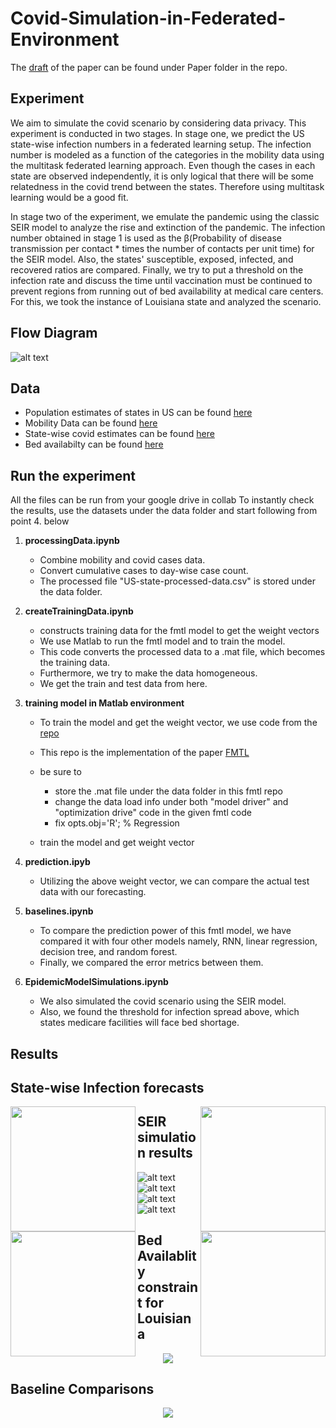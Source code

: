 # Covid-Simulation-in-Federated-Environment

The [draft](https://github.com/nehalmuthu/Covid-Simulation-in-Federated-Environment/blob/master/Paper/draft.pdf) of the paper can be found under Paper folder in the repo. 

## Experiment 
We aim to simulate the covid scenario by considering data privacy. This experiment is conducted in two stages. In stage one, we predict the US state-wise infection numbers in a federated learning setup. The infection number is modeled as a function of the categories in the mobility data using the multitask federated learning approach. Even though the cases in each state are observed independently, it is only logical that there will be some relatedness in the covid trend between the states. Therefore using multitask learning would be a good fit.

In stage two of the experiment, we emulate the pandemic using the classic SEIR model to analyze the rise and extinction of the pandemic. The infection number obtained in stage 1 is used as the β(Probability of disease transmission per contact * times the number of contacts per unit time)  for the SEIR model. Also, the states' susceptible, exposed, infected, and recovered ratios are compared. Finally, we try to put a threshold on the infection rate and discuss the time until vaccination must be continued to prevent regions from running out of bed availability at medical care centers. For this, we took the instance of Louisiana state and analyzed the scenario.

## Flow Diagram
![alt text](output/flow.PNG)

## Data
- Population estimates of states in US can be found [here](https://www.census.gov/programs-surveys/popest/technical-documentation/research/evaluation-estimates/2020-evaluation-estimates/2010s-totals-national.html)
- Mobility Data can be found [here](https://www.google.com/covid19/mobility/index.html?hl=en)
- State-wise covid estimates can be found [here](https://github.com/nytimes/covid-19-data)
- Bed availabilty can be found [here](https://healthdata.gov/browse?q=bed)

## Run the experiment
All the files can be run from your google drive in collab
To instantly check the results, use the datasets under the data folder and start following from point 4. below

1. **processingData.ipynb**
   - Combine mobility and covid cases data.
   - Convert cumulative cases to day-wise case count.
   - The processed file "US-state-processed-data.csv" is stored under the data folder. 

2. **createTrainingData.ipynb**
    - constructs training data for the fmtl model to get the weight vectors
    - We use Matlab to run the fmtl model and to train the model. 
    - This code converts the processed data to a .mat file, which becomes the training data.
    - Furthermore, we try to make the data homogeneous.
    - We get the train and test data from here.

3. **training model in Matlab environment** 
    - To train the model and get the weight vector, we use code from the [repo](https://github.com/gingsmith/fmtl)
    - This repo is the implementation of the paper [FMTL](https://arxiv.org/abs/1705.10467)
    - be sure to  
      - store the .mat file under the data folder in this fmtl  repo
      - change the data load info under both "model driver" and "optimization drive" code in the given fmtl code 
      - fix opts.obj='R'; % Regression

    - train the model and get weight vector 

4. **prediction.ipyb**
    - Utilizing the above weight vector, we can compare the actual test data with our forecasting. 

5. **baselines.ipynb**
    - To compare the prediction power of this fmtl model, we have compared it with four other models namely, RNN, linear regression, decision tree, and random forest.
    - Finally, we compared the error metrics between them.

6. **EpidemicModelSimulations.ipynb**
    - We also simulated the covid scenario using the SEIR model. 
    - Also, we found the threshold for infection spread above, which states medicare facilities will face bed shortage.



## Results
## State-wise Infection forecasts
<img align="left" width="200" height="200" src="output/Figure4.1.PNG">
<img align="right" width="200" height="200" src="output/Figure4.2.PNG">
<img align="left" width="200" height="200" src="output/Figure4.3.PNG">
<img align="right" width="200" height="200" src="output/Figure4.4.PNG">

## SEIR simulation results
![alt text](output/Figure5.1.PNG)
![alt text](output/Figure5.2.PNG)
![alt text](output/Figure5.3.PNG)
![alt text](output/Figure5.4.PNG)

## Bed Availablity constraint for Louisiana
<p align="center">
  <img src="output/Figure6.PNG">
</p>

## Baseline Comparisons
<p align="center">
  <img src="output/Figure7.PNG">
</p>
